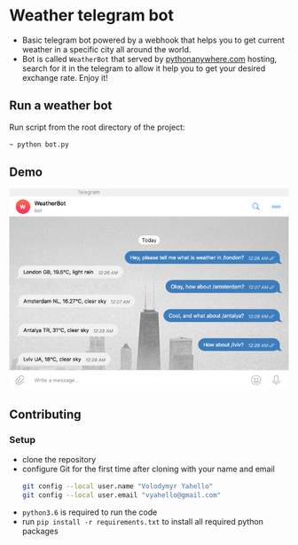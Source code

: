 # Weather telegram bot
- Basic telegram bot powered by a webhook that helps you to get current weather in a specific city all around the world.
- Bot is called `WeatherBot` that served by [pythonanywhere.com](https://pythonanywhere.com) hosting, search for it in the telegram to allow it help you to get your desired exchange rate. Enjoy it!

## Run a weather bot
Run script from the root directory of the project:
```bash
~ python bot.py
```

## Demo
![Screenshot](bin/demo/bot.png)

## Contributing

### Setup
- clone the repository
- configure Git for the first time after cloning with your name and email
  ```bash
  git config --local user.name "Volodymyr Yahello"
  git config --local user.email "vyahello@gmail.com"
  ```
- `python3.6` is required to run the code
- run `pip install -r requirements.txt` to install all required python packages

